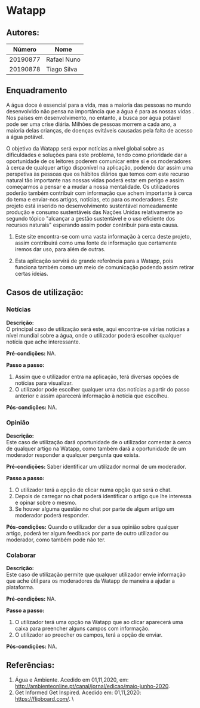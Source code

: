 # Watapp
## Autores:
| Número | Nome |
|--------|------|
|  20190877  | Rafael Nuno |
|  20190878  | Tiago Silva |
## Enquadramento
  A água doce é essencial para a vida, mas a maioria das pessoas no mundo desenvolvido não pensa na importância que a água é para as nossas vidas . Nos países em desenvolvimento, no entanto, a busca por água potável pode ser uma crise diária. Milhões de pessoas morrem a cada ano, a maioria delas crianças, de doenças evitáveis causadas pela falta de acesso a água potável.
  
  O objetivo da Watapp será expor notícias a nível global sobre as dificuldades e soluções para este problema, tendo como prioridade dar a oportunidade de os leitores poderem comunicar entre si e os moderadores à cerca de qualquer artigo disponível na aplicação, podendo dar assim uma perspetiva às pessoas que os hábitos diários que temos com este recurso natural tão importante nas nossas vidas poderá estar em perigo e assim começarmos a pensar e a mudar a nossa mentalidade. Os utilizadores poderão também contribuir com informação que achem importante à cerca do tema e enviar-nos artigos, notícias, etc para os moderadores.
  Este projeto está inserido no desenvolvimento sustentável nomeadamente produção e consumo sustentáveis das Nações Unidas relativamente ao segundo tópico "alcançar a gestão sustentável e o uso eficiente dos recursos naturais" esperando assim poder contribuir para esta causa.

1) Este site encontra-se com uma vasta informação à cerca deste projeto, assim contribuirá como uma fonte de informação que certamente iremos dar uso, para além de outras.

2) Esta aplicação servirá de grande referência para a Watapp, pois funciona também como um meio de comunicação podendo assim retirar certas ideias.

## Casos de utilização:

### Notícias
**Descrição:** \
O principal caso de utilização será este, aqui encontra-se várias notícias a nível mundial sobre a água, onde o utilizador poderá escolher qualquer notícia que ache interessante.

**Pré-condições:**
NA.

**Passo a passo:**
1. Assim que o utilizador entra na aplicação, terá diversas opções de notícias para visualizar.
2. O utilizador pode escolher qualquer uma das notícias a partir do passo anterior e assim aparecerá informação à notícia que escolheu.

**Pós-condições:**
NA.

### Opinião
**Descrição:** \
Este caso de utilização dará oportunidade de o utilizador comentar à cerca de qualquer artigo na Watapp, como também dará a oportunidade de um moderador responder a qualquer pergunta que exista.

**Pré-condições:**
Saber identificar um utilizador normal de um moderador.

**Passo a passo:**
1. O utilizador terá a opção de clicar numa opção que será o chat.
2. Depois de carregar no chat poderá identificar o artigo que lhe interessa e opinar sobre o mesmo.
3. Se houver alguma questão no chat por parte de algum artigo um moderador poderá responder.

**Pós-condições:**
Quando o utilizador der a sua opinião sobre qualquer artigo, poderá ter algum feedback por parte de outro utilizador ou moderador, como também pode não ter.

### Colaborar
**Descrição:** \
Este caso de utilização permite que qualquer utilizador envie informação que ache útil para os moderadores da Watapp de maneira a ajudar a plataforma.

**Pré-condições:**
NA.

**Passo a passo:**
1. O utilizador terá uma opção na Watapp que ao clicar aparecerá uma caixa para preencher alguns campos com informação.
2. O utilizador ao preecher os campos, terá a opção de enviar.

**Pós-condições:**
NA.
## Referências:

1) Água e Ambiente. Acedido em 01,11,2020, em: http://ambienteonline.pt/canal/jornal/edicao/maio-junho-2020. 
2) Get Informed Get Inspired. Acedido em: 01,11,2020: https://flipboard.com/. \
